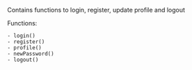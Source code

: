 Contains functions to login, register, update profile and logout

Functions:

    - login()
    - register()
    - profile()
    - newPassword()
    - logout()